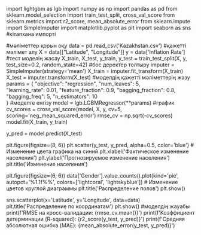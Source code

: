 import lightgbm as lgb
import numpy as np
import pandas as pd
from sklearn.model_selection import train_test_split, cross_val_score
from sklearn.metrics import r2_score, mean_absolute_error
from sklearn.impute import SimpleImputer
import matplotlib.pyplot as plt
import seaborn as sns
#кітапхана импорті

#мәліметтер қорын оқу 
data = pd.read_csv('Kazakhstan.csv')
#қажетті мәлімет алу
X = data[["Latitude", "Longitude"]]
y = data['Inflation Rate']  
#тест моделің жасау
X_train, X_test, y_train, y_test = train_test_split(X, y, test_size=0.2, random_state=42)
#бос деректер толтыру
imputer = SimpleImputer(strategy='mean')
X_train = imputer.fit_transform(X_train)
X_test = imputer.transform(X_test)
#моделдің қажетті мәліметтерің жазу
params = {
    "objective": "regression",
    "num_leaves": 5,  
    "learning_rate": 0.01,
    "feature_fraction": 0.9,
    "bagging_fraction": 0.8,
    "bagging_freq": 5,
    "n_estimators": 10  
}
#моделге енгізу
model = lgb.LGBMRegressor(**params)
#график
cv_scores = cross_val_score(model, X, y, cv=5, scoring='neg_mean_squared_error')
rmse_cv = np.sqrt(-cv_scores)
model.fit(X_train, y_train)

y_pred = model.predict(X_test)

plt.figure(figsize=(8, 6))
plt.scatter(y_test, y_pred, alpha=0.5, color='blue')  # Изменение цвета графика на синий
plt.xlabel('Фактическое изменение населения')
plt.ylabel('Прогнозируемое изменение населения')
plt.title('Изменение населения')

plt.figure(figsize=(6, 6))
data['Gender'].value_counts().plot(kind='pie', autopct='%1.1f%%', colors=['lightcoral', 'lightskyblue'])  # Изменение цветов круглой диаграммы
plt.title('Распределение полов')
plt.show()

sns.scatterplot(x='Latitude', y='Longitude', data=data)
plt.title('Распределение по координатам')
plt.show()
#моделдің жауабы
print(f'RMSE на кросс-валидации: {rmse_cv.mean()}')
print(f'Коэффициент детерминации (R-squared): {r2_score(y_test, y_pred)}')
print(f'Средняя абсолютная ошибка (MAE): {mean_absolute_error(y_test, y_pred)}')

